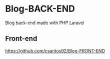# Blog-BACK-END

Blog back-end made with PHP Laravel

## Front-end

https://github.com/csantos92/Blog-FRONT-END
